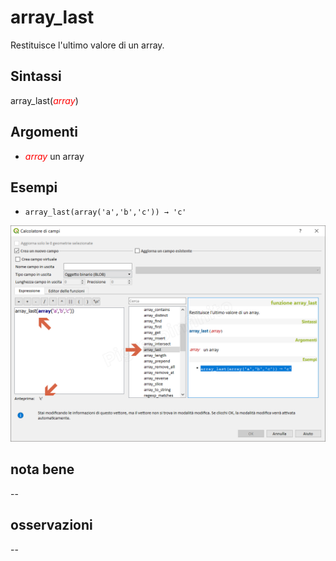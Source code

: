 # array_last

Restituisce l'ultimo valore di un array.

## Sintassi

array_last(_<span style="color:red;">array</span>_)

## Argomenti

* _<span style="color:red;">array</span>_ un array

## Esempi

* `array_last(array('a','b','c')) → 'c'`

![](/img/arrays/array_last/array_last1.png)

## nota bene

--

## osservazioni

--
